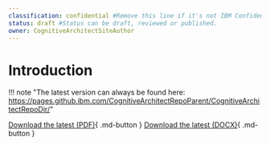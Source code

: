 ```yaml
---
classification: confidential #Remove this line if it's not IBM Confidential.
status: draft #Status can be draft, reviewed or published.
owner: CognitiveArchitectSiteAuthor
---
```

# Introduction

!!! note "The latest version can always be found here: https://pages.github.ibm.com/CognitiveArchitectRepoParent/CognitiveArchitectRepoDir/"

[Download the latest (PDF)](pdf/CognitiveArchitectRepoDir.pdf){ .md-button } [Download the latest (DOCX)](out/CognitiveArchitectRepoDir.docx){ .md-button }

